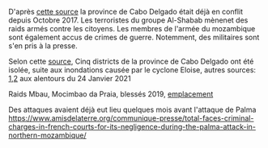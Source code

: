 D'après [cette source](https://monitor.civicus.org/explore/2021-bad-year-freedom-expression-mozambique-amid-human-rights-and-humanitarian-crisis-i/) la province de Cabo Delgado était déjà en conflit depuis Octobre 2017. Les terroristes du groupe Al-Shabab mènenet des raids armés contre les citoyens. Les membres de l'armée du mozambique sont également accus de crimes de guerre. Notemment, des militaires sont s'en pris à la presse.




Selon cette [source](https://clubofmozambique.com/news/mozambique-five-cabo-delgado-districts-isolated-following-bridge-collapse-watch-252643/), Cinq districts de la province de Cabo Delgado ont été isolée, suite aux inondations causée par le cyclone Eloise, autres sources: [1](https://www.bbc.com/news/world-africa-55786149),[2](
https://www.caboligado.com/monthly-reports/cabo-ligado-monthly-may-2021) aux alentours du 24 Janvier 2021



Raids Mbau, Mocimbao da Praia, blessés 2019, [emplacement](https://www.google.fr/maps/place/Mbau,+Mozambique/@-11.6211782,40.232813,11.09z/data=!4m6!3m5!1s0x1894a1b3d95877c3:0xbaf10d20357b510e!8m2!3d-11.6243309!4d40.1762517!16s%2Fg%2F11v3vf_l5x?entry=ttu)


Des attaques avaient déjà eut lieu quelques mois avant l'attaque de Palma
https://www.amisdelaterre.org/communique-presse/total-faces-criminal-charges-in-french-courts-for-its-negligence-during-the-palma-attack-in-northern-mozambique/